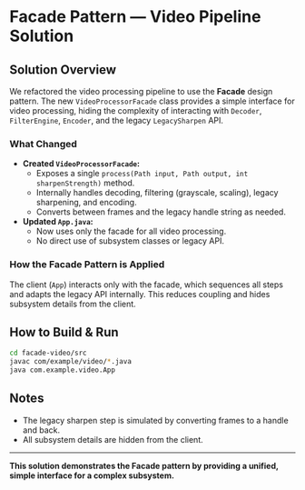
# Facade Pattern — Video Pipeline Solution

## Solution Overview
We refactored the video processing pipeline to use the **Facade** design pattern. The new `VideoProcessorFacade` class provides a simple interface for video processing, hiding the complexity of interacting with `Decoder`, `FilterEngine`, `Encoder`, and the legacy `LegacySharpen` API.

### What Changed
- **Created `VideoProcessorFacade`:**
  - Exposes a single `process(Path input, Path output, int sharpenStrength)` method.
  - Internally handles decoding, filtering (grayscale, scaling), legacy sharpening, and encoding.
  - Converts between frames and the legacy handle string as needed.
- **Updated `App.java`:**
  - Now uses only the facade for all video processing.
  - No direct use of subsystem classes or legacy API.

### How the Facade Pattern is Applied
The client (`App`) interacts only with the facade, which sequences all steps and adapts the legacy API internally. This reduces coupling and hides subsystem details from the client.

## How to Build & Run
```bash
cd facade-video/src
javac com/example/video/*.java
java com.example.video.App
```

## Notes
- The legacy sharpen step is simulated by converting frames to a handle and back.
- All subsystem details are hidden from the client.

---
**This solution demonstrates the Facade pattern by providing a unified, simple interface for a complex subsystem.**
